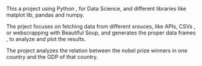 This a project using Python , for Data Science, and different libraries like matplot lib, pandas and numpy. 

The prject focuses on fetching data from different srouces, like APIs, CSVs , or webscrapping with Beautiful Soup, and generates the proper data frames , to analyze and plot the results. 

The project analyzes the relation between the nobel prize winners in one country and the GDP of that country. 
